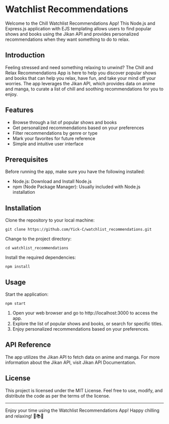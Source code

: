 # Watchlist Recommendations
Welcome to the Chill Watchlist Recommendations App! This Node.js and Express.js application with EJS templating allows users to find popular shows and books using the Jikan API and provides personalized recommendations when they want something to do to relax.

## Introduction
Feeling stressed and need something relaxing to unwind? The Chill and Relax Recommendations App is here to help you discover popular shows and books that can help you relax, have fun, and take your mind off your worries. The app leverages the Jikan API, which provides data on anime and manga, to curate a list of chill and soothing recommendations for you to enjoy.

## Features
- Browse through a list of popular shows and books
- Get personalized recommendations based on your preferences
- Filter recommendations by genre or type
- Mark your favorites for future reference
- Simple and intuitive user interface

## Prerequisites
Before running the app, make sure you have the following installed:

- Node.js: Download and Install Node.js
- npm (Node Package Manager): Usually included with Node.js installation

## Installation
Clone the repository to your local machine:
```
git clone https://github.com/Yick-C/watchlist_recommendations.git
```
Change to the project directory:
```
cd watchlist_recommendations
```

Install the required dependencies:
```
npm install
```

## Usage
Start the application:
```
npm start
```

1. Open your web browser and go to http://localhost:3000 to access the app.
2. Explore the list of popular shows and books, or search for specific titles.
3. Enjoy personalized recommendations based on your preferences.

## API Reference
The app utilizes the Jikan API to fetch data on anime and manga. For more information about the Jikan API, visit Jikan API Documentation.

## License
This project is licensed under the MIT License. Feel free to use, modify, and distribute the code as per the terms of the license.

-----
Enjoy your time using the Watchlist Recommendations App!
Happy chilling and relaxing! 🌟📚🎉